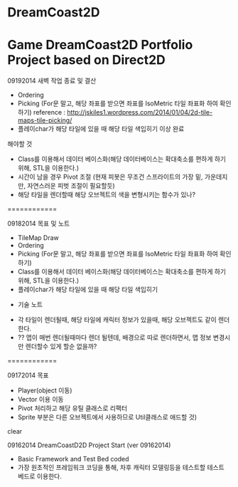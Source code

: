 DreamCoast2D
============
Game DreamCoast2D Portfolio Project based on Direct2D
============

09192014 새벽 작업 종료 및 결산
- Ordering
- Picking (For문 말고, 해당 좌표를 받으면 좌표를 IsoMetric 타일 좌표화 하여 확인하기)
reference : http://jskiles1.wordpress.com/2014/01/04/2d-tile-maps-tile-picking/
- 플레이char가 해당 타일에 있을 때 해당 타일 색입히기
이상 완료

해야할 것
- Class를 이용해서 데이터 베이스화(해당 데이터베이스는 확대축소를 편하게 하기 위해, STL을 이용한다.)
- 시간이 남을 경우 Pivot 조절 (현재 피봇은 무조건 스프라이트의 가장 밑, 가운데지만, 자연스러운 피벗 조절이 필요할듯)
- 해당 타일을 렌더할때 해당 오브젝트의 색을 변형시키는 함수가 있나?

============

09182014 목표 및 노트
- TileMap Draw
- Ordering
- Picking (For문 말고, 해당 좌표를 받으면 좌표를 IsoMetric 타일 좌표화 하여 확인하기)
- Class를 이용해서 데이터 베이스화(해당 데이터베이스는 확대축소를 편하게 하기 위해, STL을 이용한다.)
- 플레이char가 해당 타일에 있을 때 해당 타일 색입히기

* 기술 노트
- 각 타일이 렌더될때, 해당 타일에 캐릭터 정보가 있을때, 해당 오브젝트도 같이 렌더한다.
- ?? 맵이 매번 렌더될때마다 렌더 될텐데, 배경으로 따로 렌더하면서, 
	맵 정보 변경시만 렌더할수 있게 할순 없을까?
	
============

09172014 목표
 - Player(object 이동)
 - Vector 이용 이동
 - Pivot 처리하고 해당 유틸 클래스로 리팩터
 - Sprite 부분은 다른 오브젝트에서 사용하므로 Util클래스로 애드할 것)

 clear

09162014 DreamCoastD2D Project Start (ver 09162014)
 - Basic Framework and Test Bed coded
 - 가장 원초적인 프레임워크 코딩을 통해, 차후 캐릭터 모델링등을 테스트할 테스트 베드로 이용한다. 
